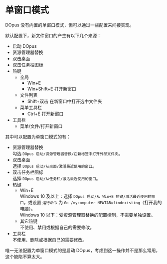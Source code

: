 # 单窗口模式
DOpus 没有内置的单窗口模式，但可以通过一些配置来间接实现。

默认配置下，新文件窗口的产生有以下几个来源：
- 启动 DOpus
- 资源管理器替换
- 双击桌面
- 双击任务栏图标
- 热键
    - 全局
        - Win+E
        - Win+Shift+E 打开新窗口
    - 文件列表
        - Shift+双击 在新窗口中打开选中文件夹
    - 菜单工具栏
        - Ctrl+E 打开新窗口
- 工具栏
    - 菜单/文件/打开新窗口

其中可以配置为单窗口模式的有：
- 资源管理器替换  
    勾选 `DOpus 启动/资源管理器替换/在新标签中打开外部文件夹`。
- 双击桌面  
    选择 `DOpus 启动/从桌面/激活最近使用的窗口`。
- 双击任务栏图标  
    选择 `DOpus 启动/从任务栏/激活最近使用的窗口`。
- 热键  
    - Win+E  
        Windows 10 及以上：选择 `DOpus 启动/从 Win+E 热键/激活最近使用的窗口`，或设置 `运行命令` 为 `Go /mycomputer NEWTAB=findexisting`（打开我的电脑）。  
        Windows 10 以下：受资源管理器替换的配置控制，不需要单独设置。
    - 其它热键  
        不使用、禁用或根据自己的需要修改。
- 工具栏  
    不使用、删除或根据自己的需要修改。

唯一无法配置为单窗口模式的是启动 DOpus，考虑到这一操作并不是那么常用，这个缺陷不算太大。